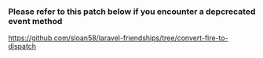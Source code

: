 ### Please refer to this patch below if you encounter a depcrecated event method
https://github.com/sloan58/laravel-friendships/tree/convert-fire-to-dispatch
